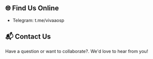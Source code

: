 ## 🌐 Find Us Online

- Telegram: t.me/vivaaosp 

## 📬 Contact Us

Have a question or want to collaborate?. We'd love to hear from you!
